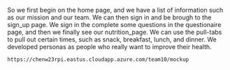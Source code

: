 So we first begin on the home page, and we have a list of information such as our mission and our team. We can then sign in and be brough to the sign_up page. We sign in the complete some questions in the questionaire page, and then we finally see our nutrition_page. We can use the pull-tabs to pull out certain times, such as snack, breakfast, lunch, and dinner. We developed personas as people who really want to improve their health. 

`https://chenw23rpi.eastus.cloudapp.azure.com/team10/mockup`